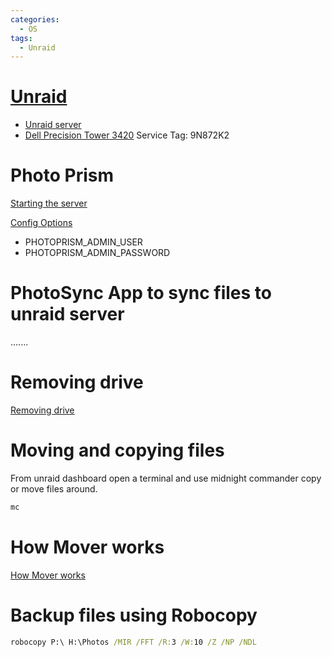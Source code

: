 ```yaml
---
categories:
  - OS
tags:
  - Unraid
---
```


# [Unraid](https://unraid.net/)

* [Unraid server](http://10.0.0.101/Dashboard)
* [Dell Precision Tower 3420](https://www.dell.com/support/home/en-nz/product-support/servicetag/0-QVZYQ1JLVjNmdnBQYnRucWN2elR4dz090/overview) Service Tag: 9N872K2

# Photo Prism

[Starting the server](https://docs.photoprism.app/getting-started/docker-compose/#step-2-start-the-server)

[Config Options](https://docs.photoprism.app/getting-started/config-options/)

* PHOTOPRISM_ADMIN_USER
* PHOTOPRISM_ADMIN_PASSWORD

# PhotoSync App to sync files to unraid server

.......

# Removing drive

[Removing drive](https://wiki.unraid.net/FAQ_remove_drive)

# Moving and copying files

From unraid dashboard open a terminal and use midnight commander copy or move files around.

```bash
mc
```

# How Mover works

[How Mover works](https://www.learningtechstuff.com/2022/08/03/fix-unraid-cache-full-and-mover-not-working/)

# Backup files using Robocopy

```cmd
robocopy P:\ H:\Photos /MIR /FFT /R:3 /W:10 /Z /NP /NDL
```